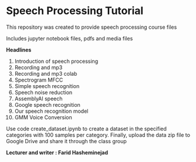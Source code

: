# Speech Processing Tutorial
This repository was created to provide speech processing course files

Includes jupyter notebook files, pdfs and media files

**Headlines**
1. Introduction of speech processing
2. Recording and mp3
3. Recording and mp3 colab
4. Spectrogram MFCC
5. Simple speech recognition
6. Speech noise reduction
7. AssemblyAI speech
8. Google speech recognition
9. Our speech recognition model
10. GMM Voice Conversion

Use code create_dataset.ipynb to create a dataset in the specified categories with 100 samples per category.
Finally, upload the data zip file to Google Drive and share it through the class group

**Lecturer and writer : Farid Hasheminejad**
